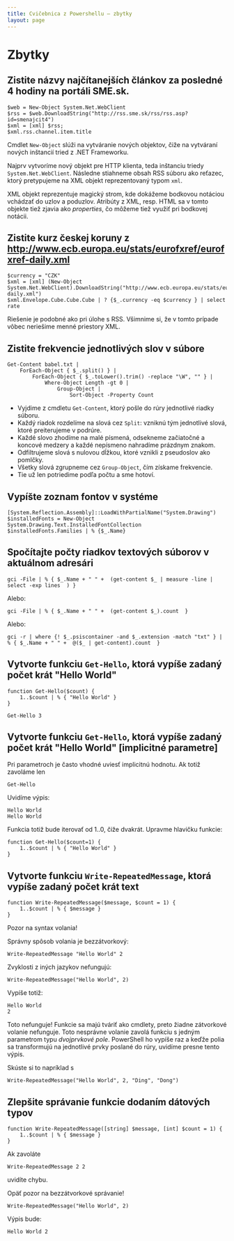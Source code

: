 ```yaml
---
title: Cvičebnica z Powershellu — zbytky
layout: page
---
```


Zbytky
======

Zistite názvy najčítanejších článkov za posledné 4 hodiny na portáli SME.sk.
----------------------------------------------------------------------------

    $web = New-Object System.Net.WebClient
	$rss = $web.DownloadString("http://rss.sme.sk/rss/rss.asp?id=smenajcit4")
	$xml = [xml] $rss;
	$xml.rss.channel.item.title

Cmdlet `New-Object` slúži na vytváranie nových objektov, čiže na
vytváraní nových inštancií tried z .NET Frameworku.

Najprv vytvoríme nový objekt pre HTTP klienta, teda inštanciu triedy
`System.Net.WebClient`. Následne stiahneme obsah RSS súboru ako reťazec,
ktorý pretypujeme na XML objekt reprezentovaný typom `xml`.

XML objekt reprezentuje magický strom, kde dokážeme bodkovou notáciou
vchádzať do uzlov a poduzlov. Atribúty z XML, resp. HTML sa v tomto
objekte tiež zjavia ako *properties*, čo môžeme tiež využiť pri bodkovej
notácii.


Zistite kurz českej koruny z http://www.ecb.europa.eu/stats/eurofxref/eurofxref-daily.xml
-----------------------------------------------------------------------------------------

	$currency = "CZK"
	$xml = [xml] (New-Object System.Net.WebClient).DownloadString("http://www.ecb.europa.eu/stats/eurofxref/eurofxref-daily.xml")
	$xml.Envelope.Cube.Cube.Cube | ? {$_.currency -eq $currency } | select rate

Riešenie je podobné ako pri úlohe s RSS. Všimnime si, že v tomto prípade
vôbec neriešime menné priestory XML.


Zistite frekvencie jednotlivých slov v súbore
---------------------------------------------

    Get-Content babel.txt | 
        ForEach-Object { $_.split() } | 
            ForEach-Object { $_.toLower().trim() -replace "\W", "" } | 
                Where-Object Length -gt 0 | 
                    Group-Object | 
                        Sort-Object -Property Count

*	Vyjdime z cmdletu `Get-Content`, ktorý pošle do rúry jednotlivé riadky súboru. 
*	Každý riadok rozdelíme na slová cez `Split`: vzniknú tým jednotlivé slová, ktoré preiterujeme v podrúre.
*	Každé slovo zhodíme na malé písmená, odsekneme začiatočné a koncové medzery a každé nepísmeno nahradíme prázdnym znakom.
*	Odfiltrujeme slová s nulovou dĺžkou, ktoré vznikli z pseudoslov ako pomlčky.
*	Všetky slová zgrupneme cez `Group-Object`, čím získame frekvencie.
*	Tie už len potriedime podľa počtu a sme hotoví.

Vypíšte zoznam fontov v systéme
-------------------------------

	[System.Reflection.Assembly]::LoadWithPartialName("System.Drawing")
	$installedFonts = New-Object System.Drawing.Text.InstalledFontCollection
	$installedFonts.Families | % {$_.Name}

Spočítajte počty riadkov textových súborov v aktuálnom adresári
---------------------------------------------------------------


    gci -File | % { $_.Name + " " +  (get-content $_ | measure -line | select -exp lines  ) }

Alebo:

    gci -File | % { $_.Name + " " +  (get-content $_).count  }

Alebo:

    gci -r | where {! $_.psiscontainer -and $_.extension -match "txt" } | % { $_.Name + " " +  @($_ | get-content).count  }


Vytvorte funkciu `Get-Hello`, ktorá vypíše zadaný počet krát "Hello World"
--------------------------------------------------------------------------

	function Get-Hello($count) {
		1..$count | % { "Hello World" }
	}
	
	Get-Hello 3

Vytvorte funkciu `Get-Hello`, ktorá vypíše zadaný počet krát "Hello World" [implicitné parametre]
-------------------------------------------------------------------------------------------------

Pri parametroch je často vhodné uviesť implicitnú hodnotu. Ak totiž zavoláme len

	Get-Hello

Uvidíme výpis:

	Hello World
	Hello World

Funkcia totiž bude iterovať od 1..0, čiže dvakrát. Upravme hlavičku
funkcie:

	function Get-Hello($count=1) {
		1..$count | % { "Hello World" }
	}

Vytvorte funkciu `Write-RepeatedMessage`, ktorá vypíše zadaný počet krát text
--------------------------------------------------------------------------

	function Write-RepeatedMessage($message, $count = 1) {
		1..$count | % { $message }
	}

Pozor na syntax volania!

Správny spôsob volania je bezzátvorkový:

	Write-RepeatedMessage "Hello World" 2

Zvyklosti z iných jazykov nefungujú:

	Write-RepeatedMessage("Hello World", 2)

Vypíše totiž:

	Hello World
	2

Toto nefunguje! Funkcie sa majú tváriť ako cmdlety, preto žiadne
zátvorkové volanie nefunguje. Toto nesprávne volanie zavolá funkciu s
jedným parametrom typu *dvojprvkové pole*. PowerShell ho vypíše raz a
keďže polia sa transformujú na jednotlivé prvky poslané do rúry, uvidíme
presne tento výpis.

Skúste si to napríklad s

	Write-RepeatedMessage("Hello World", 2, "Ding", "Dong")

Zlepšite správanie funkcie dodaním dátových typov
-------------------------------------------------

	function Write-RepeatedMessage([string] $message, [int] $count = 1) {
		1..$count | % { $message }
	}

Ak zavoláte

	Write-RepeatedMessage 2 2

uvidíte chybu.

Opäť pozor na bezzátvorkové správanie!

	Write-RepeatedMessage("Hello World", 2)

Výpis bude:

	Hello World 2    

